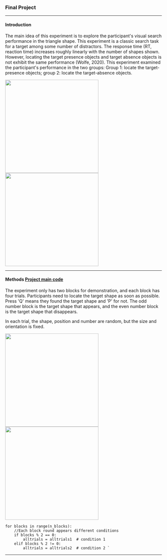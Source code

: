 ### Final Project

---

#### Introduction

The main idea of this experiment is to explore the participant's visual search performance in the triangle shape. This experiment is a classic search task for a target among some number of distractors. The response time (RT, reaction time) increases roughly linearly with the number of shapes shown. However, locating the target presence objects and target absence objects is not exhibit the same performance (Wolfe, 2020). This experiment examined the participant's performance in the two groups: Group 1: locate the target-presence objects; group 2: locate the target-absence objects. 

<div class='imabox'>
   <img src = https://github.com/SakuraChaojun/selected-courses/blob/main/Computer%20Programming%20for%20Psychology/project/images/condition_2.png style="width:300px"> <img src = https://github.com/SakuraChaojun/selected-courses/blob/main/Computer%20Programming%20for%20Psychology/project/images/condition_4.png style="width:300px">
</div>

---

#### Methods [Project main code](https://github.com/SakuraChaojun/selected-courses/blob/main/Computer%20Programming%20for%20Psychology/project/project_505.py)
The experiment only has two blocks for demonstration, and each block has four trials. Participants need to locate the target shape as soon as possible. Press 'Q' means they found the target shape and 'P' for not. The odd number block is the target shape that appears, and the even number block is the target shape that disappears. 

In each trial, the shape, position and number are random, but the size and orientation is fixed. 

<div class='imabox'>
   <img src = https://github.com/SakuraChaojun/selected-courses/blob/main/Computer%20Programming%20for%20Psychology/project/images/condition_1_demo.gif style="width:300px"> <img src = https://github.com/SakuraChaojun/selected-courses/blob/main/Computer%20Programming%20for%20Psychology/project/images/condition_2_demo.gif style="width:300px">
</div>

```
for blocks in range(n_blocks):
    //Each block round appears different conditions
    if blocks % 2 == 0:
        alltrials = alltrials1  # condition 1
    elif blocks % 2 != 0:
        alltrials = alltrials2  # condition 2 `
```

---






